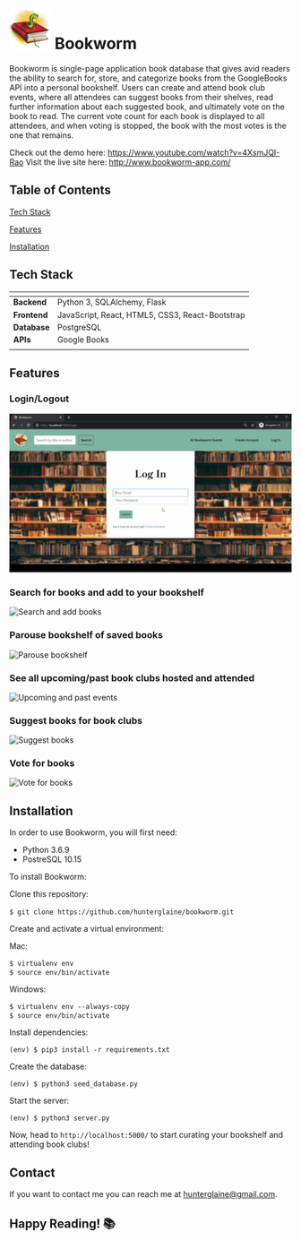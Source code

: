 ![Bookworm](/static/img/tiny_bookworm_logo.png "Bookworm")
Bookworm
======

Bookworm is single-page application book database that gives avid readers the ability to search for, store, and categorize books from the GoogleBooks API into a personal bookshelf. Users can create and attend book club events, where all attendees can suggest books from their shelves, read further information about each suggested book, and ultimately vote on the book to read. The current vote count for each book is displayed to all attendees, and when voting is stopped, the book with the most votes is the one that remains.

Check out the demo here: https://www.youtube.com/watch?v=4XsmJQI-Rao
Visit the live site here: http://www.bookworm-app.com/

Table of Contents
------

[Tech Stack](#tech-stack)

[Features](#features)

[Installation](#installation)



Tech Stack
------

| <!-- -->    | <!-- -->    |
|:-------------|:-------------|
| **Backend**      | Python 3, SQLAlchemy, Flask |
| **Frontend**     | JavaScript, React, HTML5, CSS3, React-Bootstrap |
| **Database**     | PostgreSQL |
| **APIs**         | Google Books |
| <!-- -->    | <!-- -->    |



Features
------

<!-- + Create an account -->
### Login/Logout
![Login/Logout](/static/img/login-gif.gif)

### Search for books and add to your bookshelf
![Search and add books](/static/img/search-and-add-to-category.gif)

### Parouse bookshelf of saved books
![Parouse bookshelf](/static/img/parouse-bookshelf.gif)

### See all upcoming/past book clubs hosted and attended
![Upcoming and past events](/static/img/upcoming-and-past-events.gif)

### Suggest books for book clubs
![Suggest books](/static/img/suggest-book.gif)

### Vote for books
![Vote for books](/static/img/vote-for-books.gif)


Installation
------
In order to use Bookworm, you will first need:
+ Python 3.6.9
+ PostreSQL 10.15

To install Bookworm:

Clone this repository:

```$ git clone https://github.com/hunterglaine/bookworm.git```

Create and activate a virtual environment:

Mac:

    $ virtualenv env
    $ source env/bin/activate

Windows:

    $ virtualenv env --always-copy
    $ source env/bin/activate

Install dependencies:

    (env) $ pip3 install -r requirements.txt

Create the database: 

    (env) $ python3 seed_database.py

Start the server:

    (env) $ python3 server.py

Now, head to `http://localhost:5000/` to start curating your bookshelf and attending book clubs!


Contact
------
If you want to contact me you can reach me at hunterglaine@gmail.com.

## Happy Reading! 📚